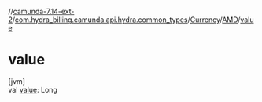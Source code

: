 //[camunda-7.14-ext-2](../../../../index.md)/[com.hydra_billing.camunda.api.hydra.common_types](../../index.md)/[Currency](../index.md)/[AMD](index.md)/[value](value.md)

# value

[jvm]\
val [value](value.md): Long
